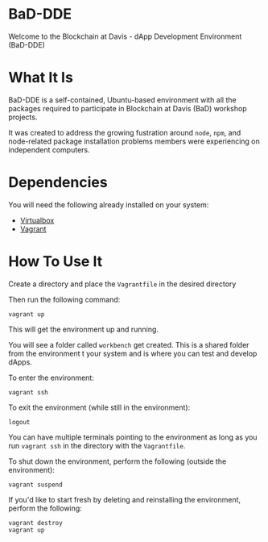 # BaD-DDE
Welcome to the Blockchain at Davis - dApp Development Environment (BaD-DDE)
# What It Is
BaD-DDE is a self-contained, Ubuntu-based environment with all the packages required to participate in Blockchain at Davis (BaD) workshop projects.

It was created to address the growing fustration around `node`, `npm`, and node-related package installation problems members were experiencing on independent computers.

# Dependencies
You will need the following already installed on your system:

* [Virtualbox](https://www.virtualbox.org/)
* [Vagrant](https://www.vagrantup.com/)

# How To Use It
Create a directory and place the `Vagrantfile` in the desired directory

Then run the following command:
```
vagrant up
```
This will get the environment up and running. 

You will see a folder called `workbench` get created. This is a shared folder from the environment t your system and is where you can test and develop dApps. 

To enter the environment:
```
vagrant ssh
```
To exit the environment (while still in the environment):
```
logout
```

You can have multiple terminals pointing to the environment as long as you run `vagrant ssh` in the directory with the `Vagrantfile`. 

To shut down the environment, perform the following (outside the environment):
```
vagrant suspend
```

If you'd like to start fresh by deleting and reinstalling the environment, perform the following:
```
vagrant destroy
vagrant up
```